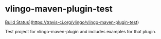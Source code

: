 # vlingo-maven-plugin-test

[Build Status](https://travis-ci.org/vlingo/vlingo-maven-plugin-test.svg?branch=master)](https://travis-ci.org/vlingo/vlingo-maven-plugin-test)

Test project for vlingo-maven-plugin and includes examples for that plugin.
